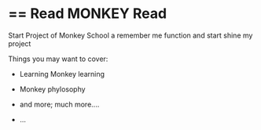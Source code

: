 == Read MONKEY  Read
=======================================================


Start Project of Monkey School a remember me function and start shine my project

Things you may want to cover:

* Learning Monkey learning 

* Monkey phylosophy

* and more; much more....



* ...


